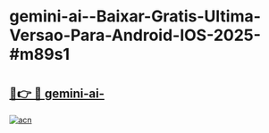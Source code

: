 # gemini-ai--Baixar-Gratis-Ultima-Versao-Para-Android-IOS-2025-#m89s1

# <h2><a href="https://ainizakaria.my?title=gemini-ai-&ref=22M">🔗👉 🔴 gemini-ai-</a></h2>

[![acn](https://github.com/user-attachments/assets/0f9c940e-d8b0-45ae-aac7-cd30a18b3e1c)](https://ainizakaria.my?title=gemini-ai-&ref=22M)

